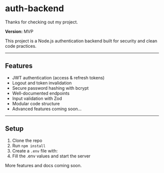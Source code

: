 # auth-backend

Thanks for checking out my project.

**Version:** MVP

This project is a Node.js authentication backend built for security and clean code practices.

---

## Features

- JWT authentication (access & refresh tokens)
- Logout and token invalidation
- Secure password hashing with bcrypt
- Well-documented endpoints
- Input validation with Zod
- Modular code structure
- Advanced features coming soon…
---

## Setup

1. Clone the repo
2. Run `npm install`
3. Create a `.env` file with:
4. Fill the .env values and start the server

More features and docs coming soon.
